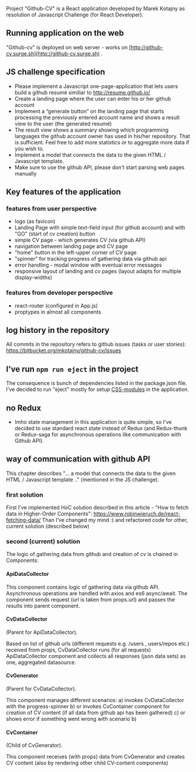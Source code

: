 Project "Github-CV" is a React application developed by Marek Kotajny as resolution of Javascript Challenge (for React Developer).

## Running application on the web
"Github-cv" is deployed on web server - works on [http://github-cv.surge.sh](http://github-cv.surge.sh) .


## JS challenge specification
- Please implement a Javascript one-page-application that lets users build a github
resumé similiar to http://resume.github.io/
- Create a landing page where the user can enter his or her github account
- Implement a “generate button” on the landing page that starts processing the
previously entered account name and shows a result view to the user (the
generated resumé)
- The result view shows a summary showing which programming languages the
github account owner has used in his/her repository. That is sufficient. Feel free to
add more statistics or to aggregate more data if you wish to.  
- Implement a model that connects the data to the given HTML / Javascript
template. 
- Make sure to use the github API, please don't start parsing web pages manually


## Key features of the application

### features from user perspective
- logo (as favicon)
- Landing Page with simple text-field input (for github account) and with "GO" (start of cv creation) button
- simple CV page - which generates CV (via github API) 
- navigation between landing page and CV page
- "home" button in the left-upper corner of CV page
- "spinner" for tracking progress of gathering data via github api
- error handling - modal window with eventual error messages
- responsive layout of landing and cv pages (layout adapts for multiple display-widths)
 
### features from developer perspective
- react-router (configured in App.js) 
- proptypes in almost all components


## log history in the repository
All commits in the repository refers to github issues (tasks or user stories):
https://bitbucket.org/mkotajny/github-cv/issues


## I've run `npm run eject` in the project
The consequence is bunch of dependencies listed in the package.json file.
I've decided to run "eject" mostly for setup [CSS-modules](https://medium.com/@dannyhuang_75970/how-to-setup-css-modules-in-create-react-app-a03b65e14746) in the application.


## no Redux
- Imho state management in this application is quite simple, so I've decided to use standard react state instead of Redux (and Redux-thunk or Redux-saga for asynchronous operations like communication with Github API). 


## way of communication with github API
This chapter describes  "... a model that connects the data to the given HTML / Javascript
template .." (mentioned in the JS challenge). 

### first solution
First I've implemented HoC solution described in this article - "How to fetch data in Higher-Order Components": https://www.robinwieruch.de/react-fetching-data/
Than I've changed my mind :) and refactored code for other, current solution (described below)

### second (current) solution
The logic of gathering data from github and creation of cv is chained in Components:

#### ApiDataCollector
This component contains logic of gathering data via github API.
Asynchronous operations are handled with axios and es6 async/await.
The component sends request (url is taken from props.url) and passes the results into parent component.

#### CvDataCollector
(Parent for ApiDataCollector).

Based on list of github urls (different requests e.g. /users , users/repos etc.) received from props, CvDataCollector runs (for all requests) ApiDataCollector component and collects all responses (json data sets) as one, aggregated datasource.

#### CvGenerator
(Parent for CvDataCollector).

This component manages different scenarios:
a) invokes CvDataCollector with the progress-spinner
b) or invokes CvContainer component for creation of CV content (if all data from github api has been gathered)
c) or shows error if something went wrong with scenario b)

#### CvContainer
(Child of CvGenerator).

This component receives (with props) data from CvGenerator and creates CV content (also by rendering other child CV-content components)
